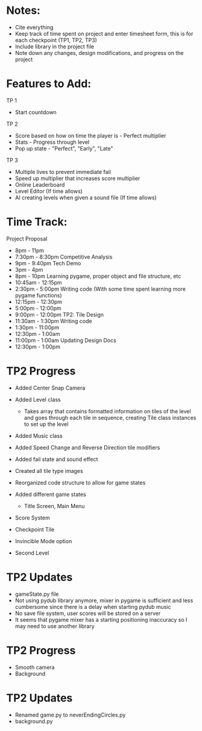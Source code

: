 # Notes:
-	Cite everything
-	Keep track of time spent on project and enter timesheet form, 
	this is for each checkpoint (TP1, TP2, TP3)
-	Include library in the project file
-	Note down any changes, design modifications, and progress on the 
	project



# Features to Add:
TP 1
- 	Start countdown


TP 2
- 	Score based on how on time the player is - Perfect multiplier
- 	Stats - Progress through level
- 	Pop up state - "Perfect", "Early", "Late"


TP 3
-	Multiple lives to prevent immediate fail
- 	Speed up multiplier that increases score multiplier
- 	Online Leaderboard
-	Level Editor (If time allows)
-	AI creating levels when given a sound file (If time allows)



# Time Track:
Project Proposal
-	8pm - 11pm
-	7:30pm - 8:30pm
Competitive Analysis
-	9pm - 9:40pm
Tech Demo
-	3pm - 4pm
-	8pm - 10pm
Learning pygame, proper object and file structure, etc
-	10:45am - 12:15pm
-	2:30pm - 5:00pm
Writing code (With some time spent learning more pygame functions)
-	12:15pm - 12:30pm
-	5:00pm - 12:00pm
-	9:00pm - 12:00pm
TP2:
Tile Design
-	11:30am - 1:30pm
Writing code
-	1:30pm - 11:00pm
-	12:30pm - 1:00am
-	11:00pm - 1:00am
Updating Design Docs
- 	12:30pm - 1:00pm



# TP2 Progress
-	Added Center Snap Camera
-	Added Level class
	-	Takes array that contains formatted information on tiles
		of the level and goes through each tile in sequence,
		creating Tile class instances to set up the level
-	Added Music class
-	Added Speed Change and Reverse Direction tile modifiers
-	Added fail state and sound effect
-	Created all tile type images
-	Reorganized code structure to allow for game states
-	Added different game states
	-	Title Screen, Main Menu
-	Score System
-	Checkpoint Tile

-	Invincible Mode option
-	Second Level



# TP2 Updates
-	gameState.py file
-	Not using pydub library anymore, mixer in pygame is sufficient and
	less cumbersome since there is a delay when starting pydub music
-	No save file system, user scores will be stored on a server
-	It seems that pygame mixer has a starting positioning inaccuracy
	so I may need to use another library



# TP2 Progress
-	Smooth camera
-	Background


# TP2 Updates
-	Renamed game.py to neverEndingCircles.py
-	background.py